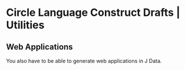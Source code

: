 ﻿Circle Language Construct Drafts | Utilities
============================================

Web Applications
----------------

You also have to be able to generate web applications in J Data.